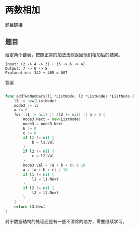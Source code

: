 # 两数相加

[题目链接](https://leetcode.com/problems/add-two-numbers/)

## 题目
给定两个链表，按照正常的加法法则返回他们相加后的结果。

```
Input: (2 -> 4 -> 3) + (5 -> 6 -> 4)
Output: 7 -> 0 -> 8
Explanation: 342 + 465 = 807
```

答案

```go

func addTwoNumbers(l1 *ListNode, l2 *ListNode) *ListNode {
	l3 := new(ListNode)
	node3 := l3
	a := 0
	for (l1 != nil) || (l2 != nil) || a > 0 {
		node3.Next = new(ListNode)
		node3 = node3.Next
		b := 0
		c := 0
		if l1 != nil {
			b = l1.Val
		}
		if l2 != nil {
			c = l2.Val
		}
		node3.Val = (a + b + c) % 10
		a = (a + b + c) / 10
		if l1 != nil {
			l1 = l1.Next
		}
		if l2 != nil {
			l2 = l2.Next
		}
	}
	return l3.Next
}
```



对于数据结构的处理还是有一些不清除的地方，需要继续学习。



